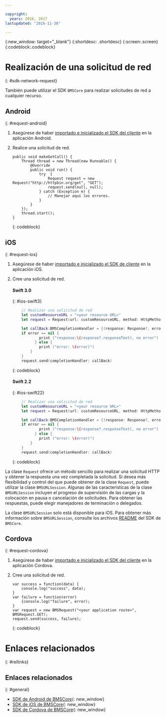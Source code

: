 ```yaml
---

copyright:
  years: 2016, 2017
lastupdated: "2016-11-30"

---
```

{:new_window: target="_blank"}
{:shortdesc: .shortdesc}
{:screen:.screen}
{:codeblock:.codeblock}

# Realización de una solicitud de red
{: #sdk-network-request}

También puede utilizar el SDK `BMSCore` para realizar solicitudes de red a cualquier recurso. 

## Android
{: #request-android}

1. Asegúrese de haber [importado e inicializado el SDK del cliente](/docs/mobile/sdk_BMSClient.html#init-BMSClient-android) en la aplicación Android.  
	
2. Realice una solicitud de red. 

	```
	public void makeGetCall() {
		Thread thread = new Thread(new Runnable() {
			@Override
			public void run() {
				try  {
					Request request = new Request("http://httpbin.org/get", "GET");
					request.send(null, null);
				} catch (Exception e) {
					// Manejar aquí los errores.
				}
			}
		});
		thread.start();
	}
	```
	{: codeblock}

## iOS
{: #request-ios}

1. Asegúrese de haber [importado e inicializado el SDK de cliente](/docs/mobile/sdk_BMSClient.html#init-BMSClient-ios) en la aplicación iOS. 

2. Cree una solicitud de red. 

	#### Swift 3.0
	{: #ios-swift3}
	
	```Swift
	 	// Realizar una solicitud de red
		let customResourceURL = "<your resource URL>"
		let request = Request(url: customResourceURL, method: HttpMethod.GET)
	
		let callBack:BMSCompletionHandler = {(response: Response?, error: Error?) in
	   	if error == nil {
	       	    print ("response:\(response?.responseText), no error")
	    	  } else {
	       	    print ("error: \(error)")
	    	}
		}
		request.send(completionHandler: callBack)
	```
	{: codeblock}
 
	#### Swift 2.2
	{: #ios-swift22}
	
	```Swift
	 	// Realizar una solicitud de red
		let customResourceURL = "<your resource URL>"
		let request = Request(url: customResourceURL, method: HttpMethod.GET)
	
		let callBack:BMSCompletionHandler = {(response: Response?, error: NSError?) in
	   	if error == nil {
	       	    print ("response:\(response?.responseText), no error")
	    	  } else {
	       	    print ("error: \(error)")
	    	}
		}
		request.send(completionHandler: callBack)
	```
	{: codeblock}

La clase `Request` ofrece un método sencillo para realizar una solicitud HTTP y obtener la respuesta una vez completada la solicitud. Si desea más flexibilidad y control del que puede obtener de la clase `Request`, puede utilizar la clase `BMSURLSession`. Algunas de las características de la clase `BMSURLSession` incluyen el progreso de supervisión de las cargas y la colocación en pausa o cancelación de solicitudes. Para obtener las respuestas, puede elegir manejadores de terminación o delegados. 

La clase `BMSURLSession` solo está disponible para iOS. Para obtener más información sobre `BMSURLSession`, consulte los archivos [README](https://github.com/ibm-bluemix-mobile-services/bms-clientsdk-swift-core) del SDK de `BMSCore`.


## Cordova
{: #request-cordova}

1. Asegúrese de haber [importado e inicializado el SDK del cliente](/docs/mobile/sdk_BMSClient.html#init-BMSClient-cordova) en la aplicación Cordova. 

2. Cree una solicitud de red. 

	```
	var success = function(data) {
		console.log("success", data);
	}
	var failure = function(error)
		{console.log("failure", error);
	}
	var request = new BMSRequest("<your application route>", BMSRequest.GET);
	request.send(success, failure);
	```
	{: codeblock}


# Enlaces relacionados
{: #rellinks}

## Enlaces relacionados
{: #general}

* [SDK de Android de BMSCore](https://github.com/ibm-bluemix-mobile-services/bms-clientsdk-android-core){: new_window}
* [SDK de iOS de BMSCore](https://github.com/ibm-bluemix-mobile-services/bms-clientsdk-swift-core){: new_window}
* [SDK de Cordova de BMSCore](https://github.com/ibm-bluemix-mobile-services/bms-clientsdk-cordova-plugin-core){: new_window}
